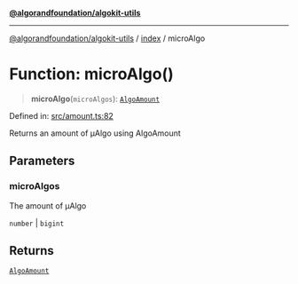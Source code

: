 [**@algorandfoundation/algokit-utils**](../../README.md)

***

[@algorandfoundation/algokit-utils](../../README.md) / [index](../README.md) / microAlgo

# Function: microAlgo()

> **microAlgo**(`microAlgos`): [`AlgoAmount`](../../types/amount/classes/AlgoAmount.md)

Defined in: [src/amount.ts:82](https://github.com/algorandfoundation/algokit-utils-ts/blob/main/src/amount.ts#L82)

Returns an amount of µAlgo using AlgoAmount

## Parameters

### microAlgos

The amount of µAlgo

`number` | `bigint`

## Returns

[`AlgoAmount`](../../types/amount/classes/AlgoAmount.md)
